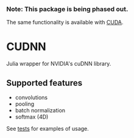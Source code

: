 ### Note: This package is being phased out.

The same functionality is available with [CUDA](https://github.com/JuliaGPU/CUDA.jl).

# CUDNN

Julia wrapper for NVIDIA's cuDNN  library.

## Supported features

 * convolutions
 * pooling
 * batch normalization
 * softmax (4D)

See [tests](https://github.com/dfdx/CUDNN2.jl/blob/master/test/runtests.jl) for examples of usage.

